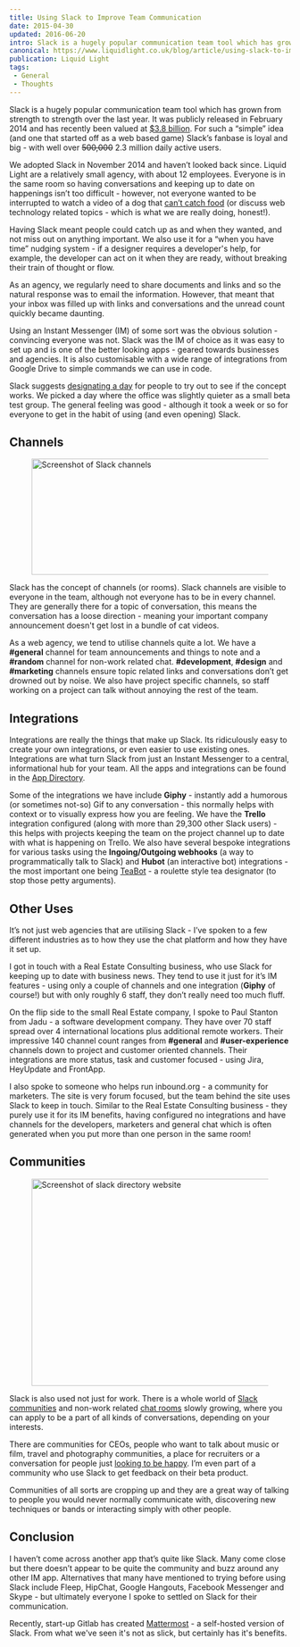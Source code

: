 ```yaml
---
title: Using Slack to Improve Team Communication
date: 2015-04-30
updated: 2016-06-20
intro: Slack is a hugely popular communication team tool which has grown from strength to strength over the last year. It was publicly released in February 2014 and has recently been valued ...
canonical: https://www.liquidlight.co.uk/blog/article/using-slack-to-improve-team-communication/
publication: Liquid Light
tags:
 - General
 - Thoughts
---
```


<p>Slack is a hugely popular communication team tool which has grown from strength to strength over the last year. It was publicly released in February 2014 and has recently been valued at <a href="http://techcrunch.com/2016/04/01/slack-raises-200m-at-3-8b-valuation-for-business-messaging/" target="_blank" >$3.8 billion</a>. For such a “simple” idea (and one that started off as a web based game) Slack’s fanbase is loyal and big - with well over <s>500,000</s> 2.3 million daily active users. </p> <p>We adopted Slack in November 2014 and haven’t looked back since. Liquid Light are a relatively small agency, with about 12 employees. Everyone is in the same room so having conversations and keeping up to date on happenings isn’t too difficult - however, not everyone wanted to be interrupted to watch a video of a dog that <a href="https://www.youtube.com/watch?v=6w2UxDdhZPk" target="_blank" >can’t catch food</a> (or discuss web technology related topics - which is what we are really doing, honest!). </p> <p>Having Slack meant people could catch up as and when they wanted, and not miss out on anything important. We also use it for a “when you have time” nudging system - if a designer requires a developer's help, for example, the developer can act on it when they are ready, without breaking their train of thought or flow. </p> <p>As an agency, we regularly need to share documents and links and so the natural response was to email the information. However, that meant that your inbox was filled up with links and conversations and the unread count quickly became daunting. </p> <p>Using an Instant Messenger (IM) of some sort was the obvious solution - convincing everyone was not. Slack was the IM of choice as it was easy to set up and is one of the better looking apps - geared towards businesses and agencies. It is also customisable with a wide range of integrations from Google Drive to simple commands we can use in code. </p> <p>Slack suggests <a href="https://liquidlight.slack.com/getting-started" target="_blank" >designating a day</a> for people to try out to see if the concept works. We picked a day where the office was slightly quieter as a small beta test group. The general feeling was good - although it took a week or so for everyone to get in the habit of using (and even opening) Slack. </p> <h2 dir="ltr">Channels</h2> <div class="container"><div class="csc-textpic csc-textpic-center csc-textpic-above"><div class="csc-textpic-imagewrap"><div class="csc-textpic-center-outer"><div class="csc-textpic-center-inner"><figure class="csc-textpic-image csc-textpic-last"><img src="/fileadmin/_processed_/csm_slack-channels_158202a1a8.png" width="1024" height="208" alt="Screenshot of Slack channels"></figure></div></div></div></div></div><div class="container"><p>Slack has the concept of channels (or rooms). Slack channels are visible to everyone in the team, although not everyone has to be in every channel. They are generally there for a topic of conversation, this means the conversation has a loose direction - meaning your important company announcement doesn't get lost in a bundle of cat videos. </p> <p>As a web agency, we tend to utilise channels quite a lot. We have a <strong>#general</strong> channel for team announcements and things to note and a <strong>#random</strong> channel for non-work related chat. <strong>#development</strong>, <strong>#design</strong> and <strong>#marketing</strong> channels ensure topic related links and conversations don’t get drowned out by noise. We also have project specific channels, so staff working on a project can talk without annoying the rest of the team. </p> <h2 dir="ltr">Integrations</h2> <p>Integrations are really the things that make up Slack. Its ridiculously easy to create your own integrations, or even easier to use existing ones. Integrations are what turn Slack from just an Instant Messenger to a central, informational hub for your team. All the apps and integrations can be found in the <a href="https://slack.com/apps" target="_blank" >App Directory</a>. </p> <p>Some of the integrations we have include <strong>Giphy</strong> - instantly add a humorous (or sometimes not-so) Gif to any conversation - this normally helps with context or to visually express how you are feeling. We have the <strong>Trello</strong> integration configured (along with more than 29,300 other Slack users) - this helps with projects keeping the team on the project channel up to date with what is happening on Trello. We also have several bespoke integrations for various tasks using the <strong>Ingoing/Outgoing webhooks</strong> (a way to programmatically talk to Slack) and <strong>Hubot</strong> (an interactive bot) integrations - the most important one being <a href="https://github.com/liquidlight/slack-tea" target="_blank" >TeaBot</a> - a roulette style tea designator (to stop those petty arguments). </p> <h2 dir="ltr">Other Uses</h2> <p>It’s not just web agencies that are utilising Slack - I’ve spoken to a few different industries as to how they use the chat platform and how they have it set up. </p> <p>I got in touch with a Real Estate Consulting business, who use Slack for keeping up to date with business news. They tend to use it just for it’s IM features - using only a couple of channels and one integration (<strong>Giphy</strong> of course!) but with only roughly 6 staff, they don’t really need too much fluff. </p> <p>On the flip side to the small Real Estate company, I spoke to Paul Stanton from Jadu - a software development company. They have over 70 staff spread over 4 international locations plus additional remote workers. Their impressive 140 channel count ranges from <strong>#general</strong> and <strong>#user-experience</strong> channels down to project and customer oriented channels. Their integrations are more status, task and customer focused - using Jira, HeyUpdate and FrontApp. </p> <p>I also spoke to someone who helps run inbound.org - a community for marketers. The site is very forum focused, but the team behind the site uses Slack to keep in touch. Similar to the Real Estate Consulting business - they purely use it for its IM benefits, having configured no integrations and have channels for the developers, marketers and general chat which is often generated when you put more than one person in the same room! </p> <h2 dir="ltr">Communities</h2></div><div class="container"><div class="csc-textpic csc-textpic-center csc-textpic-above"><div class="csc-textpic-imagewrap"><div class="csc-textpic-center-outer"><div class="csc-textpic-center-inner"><figure class="csc-textpic-image csc-textpic-last"><img src="/fileadmin/_processed_/csm_slack-communities_a52ff66c20.png" width="1024" height="371" alt="Screenshot of slack directory website"></figure></div></div></div></div></div><div class="container"><p>Slack is also used not just for work. There is a whole world of <a href="http://www.slackchats.com/" target="_blank" >Slack communities</a> and non-work related <a href="http://chats.directory/" target="_blank" >chat rooms</a> slowly growing, where you can apply to be a part of all kinds of conversations, depending on your interests. </p> <p>There are communities for CEOs, people who want to talk about music or film, travel and photography communities, a place for recruiters or a conversation for people just <a href="https://pocket1.typeform.com/to/P9wAeg" target="_blank" >looking to be happy</a>. I’m even part of a community who use Slack to get feedback on their beta product. </p> <p>Communities of all sorts are cropping up and they are a great way of talking to people you would never normally communicate with, discovering new techniques or bands or interacting simply with other people. </p> <h2 dir="ltr">Conclusion</h2> <p>I haven’t come across another app that’s quite like Slack. Many come close but there doesn’t appear to be quite the community and buzz around any other IM app. Alternatives that many have mentioned to trying before using Slack include Fleep, HipChat, Google Hangouts, Facebook Messenger and Skype - but ultimately everyone I spoke to settled on Slack for their communication. </p> <p>Recently, start-up Gitlab has created <a href="http://www.mattermost.org/" target="_blank" >Mattermost</a> - a self-hosted version of Slack. From what we've seen it's not as slick, but certainly has it's benefits.&nbsp;</p></div>